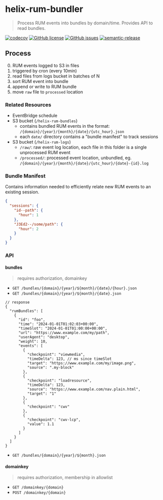 # helix-rum-bundler

> Process RUM events into bundles by domain/time. Provides API to read bundles.

[![codecov](https://codecov.io/gh/adobe/helix-rum-bundler/branch/main/graph/badge.svg?token=GiNpN6FmPj)](https://codecov.io/gh/adobe/helix-rum-bundler)
[![GitHub license](https://img.shields.io/github/license/adobe/helix-rum-bundler.svg)](https://github.com/adobe/helix-rum-bundler/blob/main/LICENSE.txt)
[![GitHub issues](https://img.shields.io/github/issues/adobe/helix-rum-bundler.svg)](https://github.com/adobe/helix-rum-bundler/issues)
[![semantic-release](https://img.shields.io/badge/%20%20%F0%9F%93%A6%F0%9F%9A%80-semantic--release-e10079.svg)](https://github.com/semantic-release/semantic-release)

## Process

0. RUM events logged to S3 in files
1. triggered by cron (every 10min)
2. read files from logs bucket in batches of N
3. sort RUM event into bundle
4. append or write to RUM bundle
5. move `raw` file to `processed` location

### Related Resources
- EventBridge schedule
- S3 bucket (`/helix-rum-bundles`)
  - contains bundled RUM events in the format: `/{domain}/{year}/{month}/{date}/{utc_hour}.json`
  - each `date/` directory contains a "bundle manifest" to track sessions
- S3 bucket (`/helix-rum-logs`)
  - `/raw/`: raw event log location, each file in this folder is a single unprocessed RUM event
  - `/processed/`: processed event location, unbundled, eg. `/{domain}/{year}/{month}/{date}/{utc_hour}/{date}-{id}.log`

### Bundle Manifest
Contains information needed to efficiently relate new RUM events to an existing session.
```json
{
  "sessions": {
    "id--path": {
      "hour": 1
    },
    "J3Ed2--/some/path": {
      "hour": 2
    }
  }
}
```

### API

#### bundles
> requires authorization, domainkey
- `GET /bundles/{domain}/{year}/${month}/{date}/{hour}.json`
- `GET /bundles/{domain}/{year}/${month}/{date}.json`
```jsonc
// response
{
  "rumBundles": [
    {
      "id": "foo",
      "time": "2024-01-01T01:02:03+00:00",
      "timeSlot": "2024-01-01T01:00:00+00:00",
      "url": "https://www.example.com/my/path",
      "userAgent": "desktop",
      "weight": 10,
      "events": [
        {
          "checkpoint": "viewmedia",
          "timeDelta": 123, // ms since timeSlot
          "target": "https://www.example.com/my/image.png",
          "source": ".my-block"
        },
        {
          "checkpoint": "loadresource",
          "timeDelta": 123,
          "source": "https://www.example.com/nav.plain.html",
          "target": "1"
        },
        {
          "checkpoint": "cwv"
        },
        {
          "checkpoint": "cwv-lcp",
          "value": 1.1
        }
      ]
    }
  ]
}
```
- `GET /bundles/{domain}/{year}/${month}.json`

#### domainkey
> requires authorization, membership in allowlist
- `GET /domainkey/{domain}`
- `POST /domainkey/{domain}`